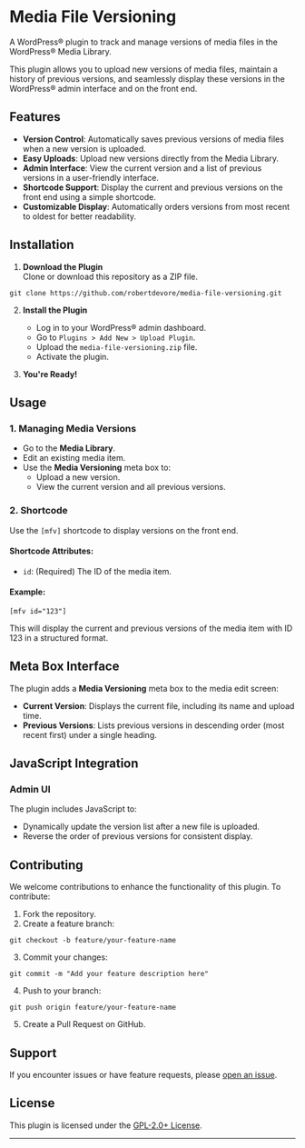 # Media File Versioning

A WordPress® plugin to track and manage versions of media files in the WordPress® Media Library. 

This plugin allows you to upload new versions of media files, maintain a history of previous versions, and seamlessly display these versions in the WordPress® admin interface and on the front end.


## Features

- **Version Control**: Automatically saves previous versions of media files when a new version is uploaded.
- **Easy Uploads**: Upload new versions directly from the Media Library.
- **Admin Interface**: View the current version and a list of previous versions in a user-friendly interface.
- **Shortcode Support**: Display the current and previous versions on the front end using a simple shortcode.
- **Customizable Display**: Automatically orders versions from most recent to oldest for better readability.

## Installation

1. **Download the Plugin**  
Clone or download this repository as a ZIP file.

```
git clone https://github.com/robertdevore/media-file-versioning.git
```

2. **Install the Plugin**

    - Log in to your WordPress® admin dashboard.
    - Go to `Plugins > Add New > Upload Plugin`.
    - Upload the `media-file-versioning.zip` file.
    - Activate the plugin.
3. **You're Ready!**

## Usage

### 1. **Managing Media Versions**

- Go to the **Media Library**.
- Edit an existing media item.
- Use the **Media Versioning** meta box to:
    - Upload a new version.
    - View the current version and all previous versions.

### 2. **Shortcode**

Use the `[mfv]` shortcode to display versions on the front end.

#### Shortcode Attributes:

- `id`: (Required) The ID of the media item.

#### Example:
```
[mfv id="123"]
```

This will display the current and previous versions of the media item with ID 123 in a structured format.

## Meta Box Interface

The plugin adds a **Media Versioning** meta box to the media edit screen:
- **Current Version**: Displays the current file, including its name and upload time.
- **Previous Versions**: Lists previous versions in descending order (most recent first) under a single heading.

## JavaScript Integration

### Admin UI

The plugin includes JavaScript to:

- Dynamically update the version list after a new file is uploaded.
- Reverse the order of previous versions for consistent display.

## Contributing

We welcome contributions to enhance the functionality of this plugin. To contribute:

1. Fork the repository.
2. Create a feature branch:

```
git checkout -b feature/your-feature-name
```

3. Commit your changes:

```
git commit -m "Add your feature description here"
````

4. Push to your branch:

````
git push origin feature/your-feature-name
````

5. Create a Pull Request on GitHub.

## Support

If you encounter issues or have feature requests, please [open an issue](https://github.com/robertdevore/media-file-versioning/issues).

## License

This plugin is licensed under the [GPL-2.0+ License](http://www.gnu.org/licenses/gpl-2.0.txt).
* * *